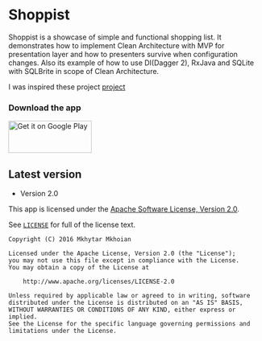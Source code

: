 # Shoppist

Shoppist is a showcase of simple and functional shopping list. 
It demonstrates how to implement Clean Architecture with MVP for presentation layer
and how to presenters survive when configuration changes.
Also its example of how to use DI(Dagger 2), RxJava and SQLite with SQLBrite in scope of Clean Architecture.

I was inspired these project [project](https://github.com/android10/Android-CleanArchitecture)

### Download the app

<a href="https://play.google.com/store/apps/details?id=com.justplay1.shoppist">
<img alt="Get it on Google Play" src="https://play.google.com/intl/en_us/badges/images/generic/en_badge_web_generic.png" width="165" height="64" />
</a>



Latest version
---

- Version 2.0



This app is licensed under the [Apache Software License, Version 2.0](http://www.apache.org/licenses/LICENSE-2.0).

See [`LICENSE`](LICENSE) for full of the license text.

    Copyright (C) 2016 Mkhytar Mkhoian

    Licensed under the Apache License, Version 2.0 (the "License");
    you may not use this file except in compliance with the License.
    You may obtain a copy of the License at

        http://www.apache.org/licenses/LICENSE-2.0

    Unless required by applicable law or agreed to in writing, software
    distributed under the License is distributed on an "AS IS" BASIS,
    WITHOUT WARRANTIES OR CONDITIONS OF ANY KIND, either express or implied.
    See the License for the specific language governing permissions and
    limitations under the License.

